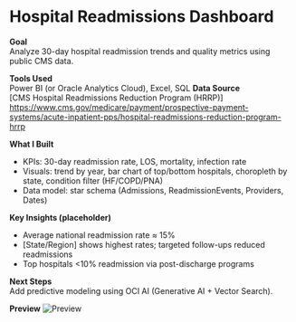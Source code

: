 # Hospital Readmissions Dashboard

**Goal**  
Analyze 30-day hospital readmission trends and quality metrics using public CMS data.

**Tools Used**  
Power BI (or Oracle Analytics Cloud), Excel, SQL
**Data Source**  
[CMS Hospital Readmissions Reduction Program (HRRP)] https://www.cms.gov/medicare/payment/prospective-payment-systems/acute-inpatient-pps/hospital-readmissions-reduction-program-hrrp
              
**What I Built**  
- KPIs: 30-day readmission rate, LOS, mortality, infection rate  
- Visuals: trend by year, bar chart of top/bottom hospitals, choropleth by state, condition filter (HF/COPD/PNA)  
- Data model: star schema (Admissions, ReadmissionEvents, Providers, Dates)

**Key Insights (placeholder)**  
- Average national readmission rate ≈ 15%  
- [State/Region] shows highest rates; targeted follow-ups reduced readmissions  
- Top hospitals <10% readmission via post-discharge programs

**Next Steps**  
Add predictive modeling using OCI AI (Generative AI + Vector Search).

**Preview**
![Preview](../assets/readmissions_dashboard.png)
